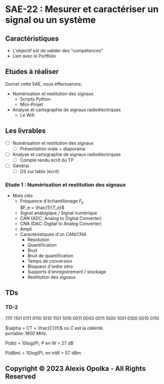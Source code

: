 # SAE-22 : Mesurer et caractériser un signal ou un système

## Caractéristiques

- L'objectif est de valider des "compétences"
- Lien avec le Portfolio

## Etudes à réaliser

Durnat cette SAE, nous effectuerons:

- Numérisation et restitution des signaux
  - Scripts Python
  - Mini-Projet
- Analyse et cartographie de signaux radioélectriques
  - Le Wifi

## Les livrables

- [ ] Numérisation et restitution des signaux
  - [ ] Présentation orale + diaporama
- [ ] Analyse et cartographie de signaux radioélectriques
  - [ ] Compte rendu écrit du TP
- [ ] Général
  - [ ] DS sur table (écrit)

### Etude 1 : Numérisation et restitution des signaux

- Mots clés
  - Fréquence d'échantillonage $F_e$  
    $F_e = \frac{1}{T_e}$
  - Signal analogique / Signal numérique
  - CAN (ADC: Analog to Digital Converter)
  - CNA (DAC: Digital to Analog Converter)
  - Ampli
  - Caractéristiques d'un CAN/CNA
    - Résolution
    - Quantification
    - Bruit
    - Bruit de quantification
    - Temps de conversion
    - Bloqueur d'ordre zéro
    - Supports d'enregistrement / stockage
    - Restitution des signaux

## TDs

### TD-2

1111
1101
0111
0110
1010
1101
1010
0011
0000
0011
1000
1001
0100
0010
0110

$\alpha = CT = \frac{C}{f}$ où $C$ est la célérité.  
portable: 1800 MHz.

P(db) = 10log(P), P en W
      = 27 dB

P(dBm)  = 10log(P), en mW
        = 57 dBm

## Copyright &copy; 2023 Alexis Opolka - All Rights Reserved
